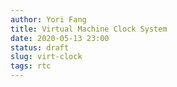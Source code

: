 ```yaml
---
author: Yori Fang
title: Virtual Machine Clock System
date: 2020-05-13 23:00
status: draft
slug: virt-clock
tags: rtc
---
```

